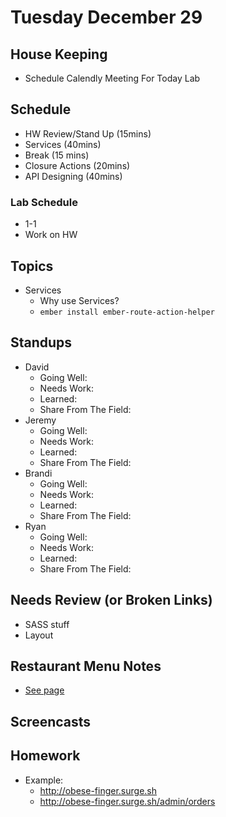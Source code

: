 # Tuesday December 29

## House Keeping

- Schedule Calendly Meeting For Today Lab

## Schedule

- HW Review/Stand Up (15mins)
- Services (40mins)
- Break (15 mins)
- Closure Actions (20mins)
- API Designing (40mins)

### Lab Schedule

- 1-1
- Work on HW

## Topics

- Services
  * Why use Services?
  * `ember install ember-route-action-helper`

## Standups

* David
  - Going Well:
  - Needs Work:
  - Learned:
  - Share From The Field:
* Jeremy
  - Going Well:
  - Needs Work:
  - Learned:
  - Share From The Field:
* Brandi
  - Going Well:
  - Needs Work:
  - Learned:
  - Share From The Field:
* Ryan
  - Going Well:
  - Needs Work:
  - Learned:
  - Share From The Field:

## Needs Review (or Broken Links)

- SASS stuff
- Layout

## Restaurant Menu Notes

* [See page](../menu-notes.html)

## Screencasts


## Homework

* Example:
  - http://obese-finger.surge.sh
  - http://obese-finger.surge.sh/admin/orders
